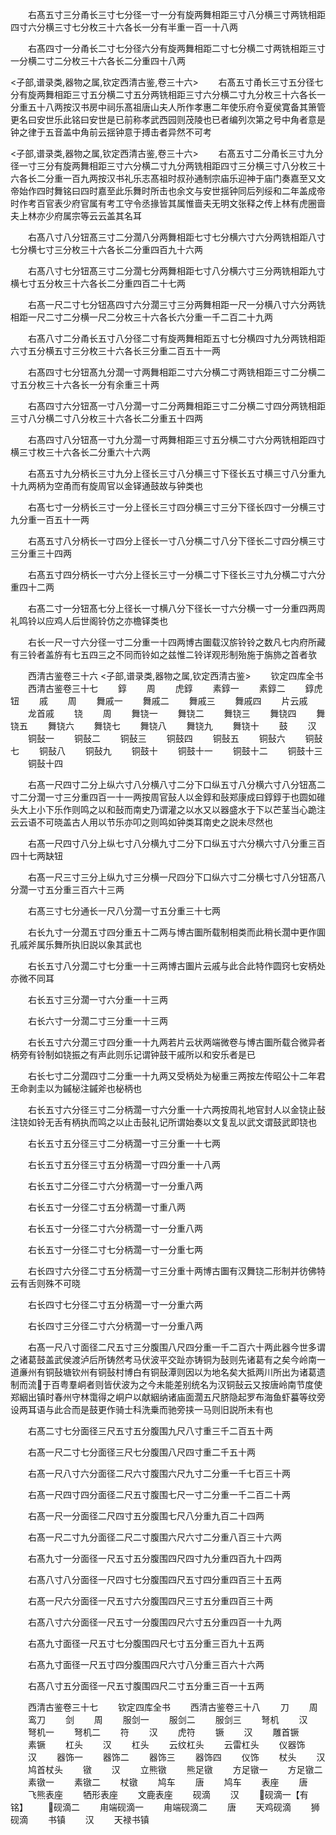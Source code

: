 <!-- { "loadSidebar": true } -->
　　右髙五寸三分甬长三寸七分径一寸一分有旋两舞相距三寸八分横三寸两铣相距四寸六分横三寸七分枚三十六各长一分有半重一百一十八两

　　右髙四寸一分甬长二寸七分径六分有旋两舞相距二寸七分横二寸两铣相距三寸一分横二寸二分枚三十六各长二分重四十八两

<子部,谱录类,器物之属,钦定西清古鉴,卷三十六>
　　右髙五寸甬长三寸五分径七分有旋两舞相距三寸五分横二寸五分两铣相距三寸六分横二寸九分枚三十六各长一分重五十八两按汉书房中祠乐髙祖唐山夫人所作孝惠二年使乐府令夏侯寛备其箫管更名曰安世乐此铭曰安世是已前称孝武西园则茂陵也已者编列次第之号中角者意是钟之律于五音盖中角前云揺钟意于搏击者异然不可考

<子部,谱录类,器物之属,钦定西清古鉴,卷三十六>
　　右髙五寸二分甬长三寸九分径一寸三分有旋两舞相距三寸六分横二寸九分两铣相距四寸三分横三寸八分枚三十六各长二分重一百九两按汉书礼乐志髙祖时叔孙通制宗庙乐迎神于庙门奏嘉至又文帝始作四时舞铭曰四时嘉至此乐舞时所击也余文与安世揺钟同后列绥和二年盖成帝时作考百官表少府官属有考工守令丞掾皆其属惟啬夫无明文张释之传上林有虎圈啬夫上林亦少府属宗等云云盖其名耳

　　右髙八寸八分钮髙三寸二分濶八分两舞相距七寸七分横六寸六分两铣相距八寸七分横七寸三分枚三十六各长二分重四百九十六两

　　右髙八寸七分钮髙三寸二分濶七分两舞相距七寸八分横六寸三分两铣相距九寸横七寸五分枚三十六各长二分重四百二十七两

　　右髙一尺二寸七分钮髙四寸六分濶三寸三分两舞相距一尺一分横八寸六分两铣相距一尺二寸二分横一尺二分枚三十六各长六分重一千二百二十九两

　　右髙八寸二分甬长五寸八分径二寸有旋两舞相距五寸七分横四寸九分两铣相距六寸五分横五寸三分枚三十六各长三分重二百五十一两

　　右髙四寸七分钮髙九分濶一寸两舞相距二寸六分横二寸两铣相距三寸二分横二寸五分枚三十六各长一分有余重三十两

　　右髙四寸六分钮髙一寸八分濶一寸二分两舞相距三寸二分横二寸四分两铣相距三寸八分横二寸八分枚三十六各长二分重五十四两

　　右髙四寸八分钮髙一寸九分濶一寸两舞相距三寸五分横二寸六分两铣相距四寸横三寸枚三十六各长二分重六十六两

　　右髙五寸九分柄长三寸九分上径长三寸八分横三寸下径长五寸横三寸八分重九十九两柄为空甬而有旋周官以金铎通鼓故与钟类也

　　右髙七寸一分柄长三寸一分上径长三寸四分横三寸三分下径长四寸一分横三寸九分重一百五十一两

　　右髙五寸八分柄长一寸四分上径长一寸八分横二寸八分下径长二寸四分横三寸三分重三十四两

　　右髙五寸四分柄长一寸六分上径长三寸一分横二寸下径长三寸九分横二寸六分重四十二两

　　右髙二寸一分钮髙七分上径长一寸横八分下径长一寸六分横一寸一分重四两周礼鸣铃以应鸡人后世阁铃仿之亦檐铎类也

　　右长一尺一寸六分径一寸二分重一十四两博古圗载汉旂铃铃之数凡七内府所藏有三铃者盖斿有七五四三之不同而铃如之兹惟二铃详观形制殆施于旃斾之首者欤

　　西清古鉴卷三十六
<子部,谱录类,器物之属,钦定西清古鉴>
　　钦定四库全书
　　西清古鉴卷三十七
　　錞
　　周
　　虎錞
　　素錞一
　　素錞二
　　錞虎钮
　　戚
　　周
　　舞戚一
　　舞戚二
　　舞戚三
　　舞戚四
　　片云戚
　　龙首戚
　　铙
　　周
　　舞铙一
　　舞铙二
　　舞铙三
　　舞铙四
　　舞铙五
　　舞铙六
　　舞铙七
　　舞铙八
　　舞铙九
　　舞铙十
　　鼓
　　汉
　　铜鼔一
　　铜鼔二
　　铜鼔三
　　铜鼓四
　　铜鼔五
　　铜鼔六
　　铜鼔七
　　铜鼔八
　　铜鼔九
　　铜鼓十
　　铜鼓十一
　　铜鼓十二
　　铜鼓十三
　　铜鼔十四

　　右髙一尺四寸二分上纵六寸八分横八寸二分下口纵五寸八分横六寸八分钮髙二寸二分濶一寸三分重四百一十一两按周官鼔人以金錞和鼔郑康成曰錞錞于也圆如碓头大上小下乐作则鸣之以和鼔而南史乃谓灌之以水又以器盛水于下以芒茎当心跪注云云语不可晓盖古人用以节乐亦叩之则鸣如钟类耳南史之説未尽然也

　　右髙一尺四寸八分上纵七寸八分横九寸二分下口纵五寸六分横六寸八分重三百四十七两缺钮

　　右髙一尺三寸三分上纵九寸三分横一尺四分下口纵六寸二分横七寸八分钮髙八分濶一寸五分重三百六十三两

　　右髙三寸七分通长一尺八分濶一寸五分重三十七两

　　右长九寸一分濶五寸四分重五十二两与博古圗所载制相类而此稍长濶中更作圎孔戚斧属乐舞所执旧説以象其武也

　　右长五寸八分濶二寸七分重一十三两博古圗片云戚与此合此特作圆窍七安柄处亦微不同耳

　　右长五寸三分濶一寸六分重一十三两

　　右长六寸一分濶二寸三分重一十三两

　　右长五寸六分濶三寸四分重一十九两若片云状两端微卷与博古圗所载合微异者柄旁有铃制如铙振之有声此则乐记谓钟鼓干戚所以和安乐者是已

　　右长七寸二分濶四寸二分重一十九两又受柄处为柲重三两按左传昭公十二年君王命剥圭以为鏚柲注鏚斧也柲柄也

　　右长五寸六分径三寸二分柄濶一寸六分重一十六两按周礼地官封人以金铙止鼔注铙如铃无舌有柄执而鸣之以止击鼔礼记所谓始奏以文复乱以武文谓鼓武即铙也

　　右长五寸五分径三寸二分柄濶一寸三分重一十七两

　　右长五寸五分径三寸五分柄濶一寸四分重一十八两

　　右长五寸二分径二寸六分柄濶一寸一分重八两

　　右长五寸一分径二寸五分柄濶一寸重八两

　　右长五寸一分径二寸六分柄濶一寸一分重八两

　　右长五寸一分径二寸七分柄濶一寸一分重七两

　　右长四寸六分径二寸五分柄濶一寸三分重十两博古圗有汉舞铙二形制并彷佛特云有舌则殊不可晓

　　右长四寸七分径二寸五分柄濶一寸一分重六两

　　右长四寸三分径二寸六分柄濶一寸一分重八两

　　右髙一尺八寸面径二尺五寸三分腹围八尺四分重一千二百六十两此器今世多谓之诸葛鼓盖武侯渡泸后所铸然考马伏波平交趾亦铸铜为鼔则先诸葛有之矣今岭南一道亷州有铜鼔塘钦州有铜鼔村博白有铜鼔潭则因以为地名矣大抵两川所出为诸葛遗制而流于百粤羣峒者则皆伏波为之今未能差别统名为汉铜鼔云又按唐岭南节度使郑絪出镇时春州守林霭得之峒户以献絪纳诸庙面濶五尺脐隐起罗布海鱼虾蟇等纹旁设两耳语与此合而是鼓更作骑士科洗乗而驰旁挟一马则旧説所未有也



　　右髙二寸七分面径三尺五寸五分腹围九尺八寸重三千二百五十两

　　右髙一尺二寸七分面径三尺七分腹围八尺四寸重二千五十两

　　右髙一尺八寸六分面径二尺六寸腹围六尺九寸二分重一千七百三十两

　　右髙一尺四寸四分面径二尺五寸腹围七尺一寸二分重一千二百二十两

　　右髙一尺一分面径二尺四寸五分腹围七尺八分重九百二十四两

　　右髙一尺二寸九分面径二尺二寸腹围六尺六寸二分重八百三十六两

　　右髙九寸一分面径一尺五寸五分腹围四尺四寸九分重四百九十四两

　　右髙八寸八分面径一尺四寸七分腹围四尺五寸四分重四百三十五两

　　右髙一尺六分面径一尺五寸六分腹围四尺三寸五分重四百三十两

　　右髙八寸六分面径一尺五寸一分腹围四尺六寸五分重四百一十九两

　　右髙九寸面径一尺五寸七分腹围四尺七寸五分重三百九十五两

　　右髙九寸面径一尺五寸四分腹围四尺六寸八分重三百六十六两

　　右髙八寸五分面径一尺五寸腹围四尺二寸五分重三百一十五两

　　西清古鉴卷三十七
　　钦定四库全书
　　西清古鉴卷三十八
　　刀
　　周
　　鸾刀
　　剑
　　周
　　服剑一
　　服剑二
　　服剑三
　　弩机
　　汉
　　弩机一
　　弩机二
　　符
　　汉
　　虎符
　　镢
　　汉
　　雕首镢
　　素镢
　　杠头
　　汉
　　杠头
　　云纹杠头
　　云雷杠头
　　仪器饰
　　汉
　　器饰一
　　器饰二
　　器饰三
　　器饰四
　　仪饰
　　杖头
　　汉
　　鸠首杖头
　　镦
　　汉
　　立熊镦
　　熊足镦
　　方足镦一
　　方足镦二
　　素镦一
　　素镦二
　　杖镦
　　鸠车
　　唐
　　鸠车
　　表座
　　唐
　　飞熊表座
　　牺形表座
　　文鹿表座
　　砚滴
　　汉
　　砚滴一【有铭】
　　砚滴二
　　甪端砚滴一
　　甪端砚滴二
　　唐
　　天鸡砚滴
　　狮砚滴
　　书镇
　　汉
　　天禄书镇
